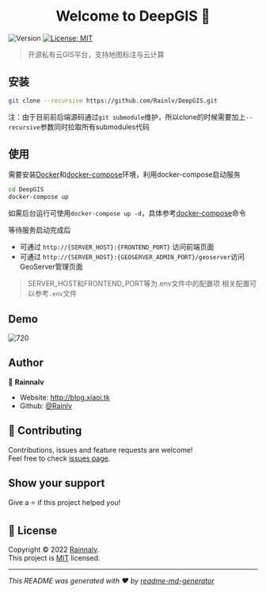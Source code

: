 <h1 align="center">Welcome to DeepGIS 👋</h1>
<p>
  <img alt="Version" src="https://img.shields.io/badge/version-0.1.0--alpha-blue.svg?cacheSeconds=2592000" />
  <a href="https://github.com/Rainlv/DeepGIS/blob/master/LICENSE" target="_blank">
    <img alt="License: MIT" src="https://img.shields.io/badge/License-MIT-yellow.svg" />
  </a>
</p>

> 开源私有云GIS平台，支持地图标注与云计算

## 安装

```sh
git clone --recursive https://github.com/Rainlv/DeepGIS.git
```

注：由于目前前后端源码通过`git submodule`维护，所以clone的时候需要加上`--recursive`参数同时拉取所有submodules代码

## 使用

需要安装[Docker](https://www.docker.com/)和[docker-compose](https://docs.docker.com/compose/)环境，利用docker-compose启动服务

```sh
cd DeepGIS
docker-compose up
```
如需后台运行可使用`docker-compose up -d`，具体参考[docker-compose](https://docs.docker.com/compose/)命令

等待服务启动完成后
- 可通过 `http://{SERVER_HOST}:{FRONTEND_PORT}` 访问前端页面
- 可通过 `http://{SERVER_HOST}:{GEOSERVER_ADMIN_PORT}/geoserver`访问GeoServer管理页面

> SERVER_HOST和FRONTEND_PORT等为.env文件中的配置项
相关配置可以参考`.env`文件

## Demo

![720](http://qiniu.rainna.xyz/720.gif)

## Author

👤 **Rainnalv**

* Website: http://blog.xiaoi.tk
* Github: [@Rainlv](https://github.com/Rainlv)

## 🤝 Contributing

Contributions, issues and feature requests are welcome!<br>Feel free to
check [issues page](https://github.com/Rainlv/DeepGIS/issues).

## Show your support

Give a ⭐️ if this project helped you!

## 📝 License

Copyright © 2022 [Rainnalv](https://github.com/Rainlv). <br />
This project is [MIT](https://github.com/Rainlv/DeepGIS/blob/master/LICENSE) licensed.

***
_This README was generated with ❤️ by [readme-md-generator](https://github.com/kefranabg/readme-md-generator)_
